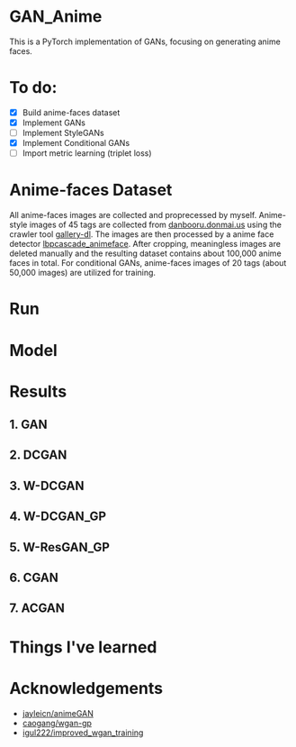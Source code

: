 # GAN_Anime
This is a PyTorch implementation of GANs, focusing on generating anime faces.

# To do:
- [x] Build anime-faces dataset
- [x] Implement GANs
- [ ] Implement StyleGANs
- [x] Implement Conditional GANs
- [ ] Import metric learning (triplet loss) 
 
# Anime-faces Dataset
All anime-faces images are collected and proprecessed by myself. Anime-style images of 45 tags are collected from [danbooru.donmai.us](https://danbooru.donmai.us/) using the crawler tool [gallery-dl](https://github.com/mikf/gallery-dl). The images are then processed by a anime face detector [lbpcascade_animeface](https://github.com/nagadomi/lbpcascade_animeface). After cropping, meaningless images are deleted manually and the resulting dataset contains about 100,000 anime faces in total. For conditional GANs, anime-faces images of 20 tags (about 50,000 images) are utilized for training.

# Run

# Model

# Results
## 1. GAN
## 2. DCGAN
## 3. W-DCGAN
## 4. W-DCGAN_GP
## 5. W-ResGAN_GP
## 6. CGAN
## 7. ACGAN

# Things I've learned

# Acknowledgements
- [jayleicn/animeGAN](https://github.com/jayleicn/animeGAN)
- [caogang/wgan-gp](https://github.com/caogang/wgan-gp)
- [igul222/improved_wgan_training](https://github.com/igul222/improved_wgan_training)
